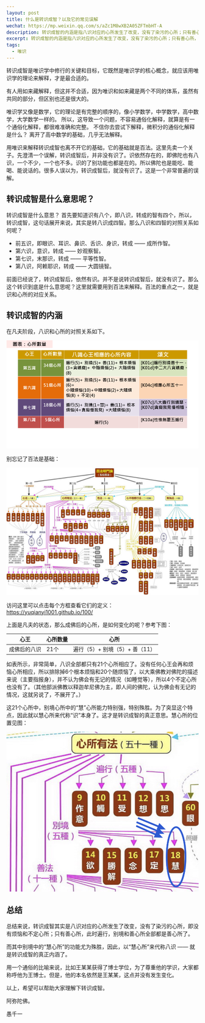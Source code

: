 ```yaml
---
layout: post
title: 什么是转识成智？以及它的常见误解
wechat: https://mp.weixin.qq.com/s/aZc1M8wXB2A05ZFTmbHT-A
description: 转识成智的内涵是指八识对应的心所发生了改变，没有了染污的心所；只有善心所，此时遍行，别境也都是善心所了。而别境中的慧心所功能尤为殊胜，因此，以慧心所来代称八识 —— 就是转识成智的内涵了
excerpt: 转识成智的内涵是指八识对应的心所发生了改变，没有了染污的心所；只有善心所，此时遍行，别境也都是善心所了。而别境中的慧心所功能尤为殊胜，因此，以慧心所来代称八识 —— 就是转识成智的内涵了
tags:
  - 唯识
---
```


转识成智是唯识学中修行的关键和目标，它既然是唯识学的核心概念，就应该用唯识学的理论来解释，才是最合适的。

有人用如来藏解释，但这并不合适，因为唯识和如来藏是两个不同的体系，虽然有共同的部分，但区别也还是很大的。

唯识学又像是数学，它的理论是有完整的顺序的，像小学数学，中学数学，高中数学，大学数学一样的。 所以，这导致一个问题，不容易通俗化解释，就算是有一个通俗化解释，都很难准确和完整。 不信你去尝试下解释，微积分的通俗化解释是什么？ 离开了高中数学的基础，几乎无法解释。

用唯识来解释转识成智也离不开它的基础，它的基础就是百法。这里先卖一个关子。先澄清一个误解，转识成智后，并非没有识了。识依然存在的，即佛陀也有八识，一个不少，一个也不多。识的了别功能也都是在的。所以佛陀也是能吃、能喝、能说话的。很多人误以为，转识成智后，就没有识了。这是一个非常普遍的误解。

## 转识成智是什么意思呢？ 

转识成智是什么意思？ 首先要知道识有八个，即八识，转成的智有四个，所以，转识成智，这句话展开来说，其实是转八识成四智。那么八识和四智的对照关系如何呢？

* 前五识，即眼识、耳识、鼻识、舌识、身识，转成 —— 成所作智。
* 第六识，意识，转成 —— 妙观察智。
* 第七识，末那识，转成 —— 平等性智。
* 第八识，阿赖耶识，转成 —— 大圆镜智。

前面已经说了，转识成智后，依然有识。并不是说转识成智后，就没有识了。那么这个转识到底是什么意思呢？这里就需要用到百法来解释。百法的重点之一，就是识和心所的对应关系。

## 转识成智的内涵

在凡夫阶段，八识和心所的对照关系如下。

![凡夫阶段的八识和心所对照关系](../images/2024-10-02-14-37-25.png)

别忘记了百法是基础：

![百法大图](../images/image-baifa.png)

访问这里可以点击每个方框查看它们的定义：https://yuqianyi1001.github.io/100/

上面是凡夫的状态，那么成佛后的心所，是如何变化的呢？参考下图：

| 心王 | 心所数量  | 心所 |
|--|------|------|
| 成佛后的八识 | 21个  | 遍行（5）+ 别境（5）+ 善（11） |

如表所示，非常简单，八识全部都只有21个心所相应了。没有任何心王会再和烦恼心所相应，所以排除掉6个根本烦恼和20个随烦恼了，以大乘佛教对佛陀的描述来说（主要指报身），并不认为佛会有无记的情况（如睡觉等），所以4个不定心所也没有了。（其他部派佛教以释迦牟尼佛为主，即人间的佛陀，认为佛会有无记的情况，这就另说了，不展开了。）

这21个心所中，别境心所中的“慧”心所能力特别强，特别殊胜。为了突显这个特点，因此就以慧心所来代称“识”本身了。这才是转识成智的真正意思。慧心所的位置见图：

![慧心所](../images/2024-10-26-10-43-00.png)

## 总结

总结来说，转识成智其实是八识对应的心所发生了改变，没有了染污的心所，即没有烦恼和不定心所；只有善心所，此时遍行，别境和善心所全部都是善心所了。

而其中别境中的“慧心所”的功能尤为殊胜，因此，以“慧心所”来代称八识 —— 就是转识成智的真正内涵了。

用一个通俗的比喻来说，比如王某某获得了博士学位，为了尊重他的学识，大家都称呼他为王博士。但是，他的本名依然是王某某，这点并没有发生变化。

以上，希望可以帮助大家理解下转识成智。

阿弥陀佛。

愚千一


